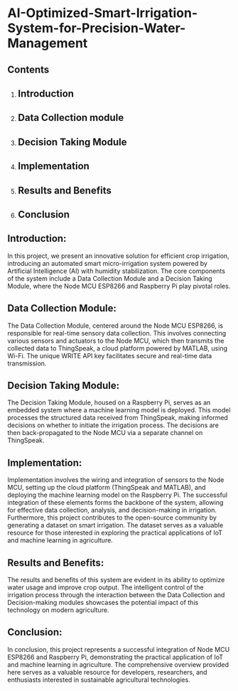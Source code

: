 # AI-Optimized-Smart-Irrigation-System-for-Precision-Water-Management

## Contents
1. ## Introduction
2.  ## Data Collection module
3.  ## Decision Taking Module
4.  ## Implementation
5.  ## Results and Benefits
6.  ## Conclusion


## Introduction:
In this project, we present an innovative solution for efficient crop irrigation, introducing an automated smart micro-irrigation system powered by Artificial Intelligence (AI) with humidity stabilization. The core components of the system include a Data Collection Module and a Decision Taking Module, where the Node MCU ESP8266 and Raspberry Pi play pivotal roles.

## Data Collection Module:
The Data Collection Module, centered around the Node MCU ESP8266, is responsible for real-time sensory data collection. This involves connecting various sensors and actuators to the Node MCU, which then transmits the collected data to ThingSpeak, a cloud platform powered by MATLAB, using Wi-Fi. The unique WRITE API key facilitates secure and real-time data transmission.

## Decision Taking Module:
The Decision Taking Module, housed on a Raspberry Pi, serves as an embedded system where a machine learning model is deployed. This model processes the structured data received from ThingSpeak, making informed decisions on whether to initiate the irrigation process. The decisions are then back-propagated to the Node MCU via a separate channel on ThingSpeak.

## Implementation:
Implementation involves the wiring and integration of sensors to the Node MCU, setting up the cloud platform (ThingSpeak and MATLAB), and deploying the machine learning model on the Raspberry Pi. The successful integration of these elements forms the backbone of the system, allowing for effective data collection, analysis, and decision-making in irrigation.
Furthermore, this project contributes to the open-source community by generating a dataset on smart irrigation. The dataset serves as a valuable resource for those interested in exploring the practical applications of IoT and machine learning in agriculture.

## Results and Benefits:
The results and benefits of this system are evident in its ability to optimize water usage and improve crop output. The intelligent control of the irrigation process through the interaction between the Data Collection and Decision-making modules showcases the potential impact of this technology on modern agriculture.

## Conclusion:
In conclusion, this project represents a successful integration of Node MCU ESP8266 and Raspberry Pi, demonstrating the practical application of IoT and machine learning in agriculture. The comprehensive overview provided here serves as a valuable resource for developers, researchers, and enthusiasts interested in sustainable agricultural technologies.
